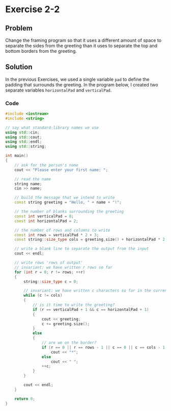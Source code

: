 # Exercise 2-2

## Problem
Change the framing program so that it uses a different amount of space to separate the sides from the greeting than it uses to separate the top and bottom borders from the greeting.

## Solution
In the previous Exercises, we used a single variable `pad` to define the padding that surrounds the greeting. In the program below, I created two separate variables `horizontalPad` and `verticalPad`.
### Code
```Cpp
#include <iostream>
#include <string>

// say what standard-library names we use
using std::cin;
using std::cout;
using std::endl;
using std::string;

int main()
{
	// ask for the person's name
	cout << "Please enter your first name: ";

	// read the name
	string name;
	cin >> name;

	// build the message that we intend to write
	const string greeting = "Hello, " + name + "!";

	// the number of blanks surrounding the greeting
	const int verticalPad = 8; 
	const int horizontalPad = 2;

	// the number of rows and columns to write
	const int rows = verticalPad * 2 + 3;
	const string::size_type cols = greeting.size() + horizontalPad * 2 + 2;

	// write a blank line to separate the output from the input
	cout << endl;

	// write rows 'rows of output'
	// invariant: we have written r rows so far
	for (int r = 0; r != rows; ++r)
	{
		string::size_type c = 0;

		// invariant: we have written c characters so far in the current row
		while (c != cols)
		{
			// is it time to write the greeting?
			if (r == verticalPad + 1 && c == horizontalPad + 1)
			{
				cout << greeting;
				c += greeting.size();
			}
			else 
			{
				// are we on the border?
				if (r == 0 || r == rows - 1 || c == 0 || c == cols - 1)
					cout << "*";
				else 
					cout << " ";
				++c;
			}
		}

		cout << endl;
	} 

	return 0;
}
```
